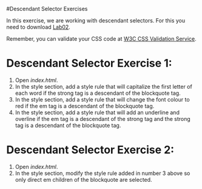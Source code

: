 
#Descendant Selector Exercises

In this exercise, we are working with descendant selectors. For this you need to download [Lab02](archives/Lab02.zip).

Remember, you can validate your CSS code at <a href="http://jigsaw.w3.org/css-validator" target="_ blank">W3C CSS Validation Service</a>.

# Descendant Selector Exercise 1:

1. Open *index.html*.
2. In the style section, add a style rule that will capitalize the first letter of each word if the strong tag is a descendant of the blockquote tag.
3. In the style section, add a style rule that will change the font colour to red if the em tag is a descendant of the blockquote tag.
4. In the style section, add a style rule that will add an underline and overline if the em tag is a descendant of the strong tag and the strong tag is a descendant of the blockquote tag.

# Descendant Selector Exercise 2:
1. Open *index.html*.
2. In the style section, modify the style rule added in number 3 above so only direct em children of the blockquote are selected.
